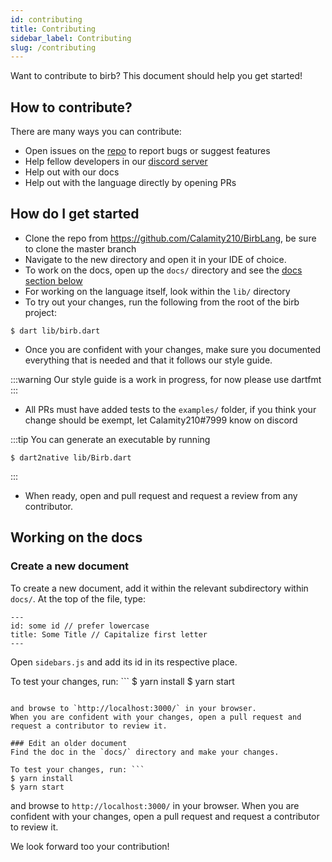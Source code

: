 ```yaml
---
id: contributing
title: Contributing
sidebar_label: Contributing
slug: /contributing
---
```


Want to contribute to birb? This document should help you get started!
## How to contribute?
There are many ways you can contribute:
- Open issues on the [repo](https://github.com/Calamity210/BirbLang) to report bugs or suggest features
- Help fellow developers in our [discord server](https://discord.gg/TkNg8dH)
- Help out with our docs
- Help out with the language directly by opening PRs

## How do I get started
- Clone the repo from https://github.com/Calamity210/BirbLang, be sure to clone the master branch
- Navigate to the new directory and open it in your IDE of choice.
- To work on the docs, open up the `docs/` directory and see the [docs section below](#docs)
- For working on the language itself, look within the `lib/` directory
- To try out your changes, run the following from the root of the birb project:
```shell
$ dart lib/birb.dart
```
- Once you are confident with your changes, make sure you documented everything that is needed and that it follows our style guide.

:::warning
Our style guide is a work in progress, for now please use dartfmt
:::

- All PRs must have added tests to the `examples/` folder, if you think your change should be exempt, let Calamity210#7999 know on discord

:::tip You can generate an executable by running
```shell
$ dart2native lib/Birb.dart
```
:::

- When ready, open and pull request and request a review from any contributor.

## Working on the docs

### Create a new document
To create a new document, add it within the relevant subdirectory within `docs/`.
At the top of the file, type: 
```
---
id: some id // prefer lowercase
title: Some Title // Capitalize first letter
---
```

Open `sidebars.js` and add its id in its respective place.

To test your changes, run: ```
$ yarn install
$ yarn start
```

and browse to `http://localhost:3000/` in your browser.
When you are confident with your changes, open a pull request and request a contributor to review it.

### Edit an older document
Find the doc in the `docs/` directory and make your changes.

To test your changes, run: ```
$ yarn install
$ yarn start
```

and browse to `http://localhost:3000/` in your browser.
When you are confident with your changes, open a pull request and request a contributor to review it.

We look forward too your contribution!